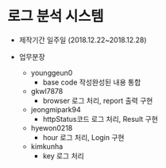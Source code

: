 # 로그 분석 시스템

* 제작기간 일주일 (2018.12.22~2018.12.28)

* 업무분장
  * younggeun0
    * base code 작성완성된 내용 통합
  * gkwl7878
    * browser 로그 처리, report 출력 구현
  * jeongmipark94
    * httpStatus코드 로그 처리, Result 구현
  * hyewon0218
    * hour 로그 처리, Login 구현
  * kimkunha
    * key 로그 처리

